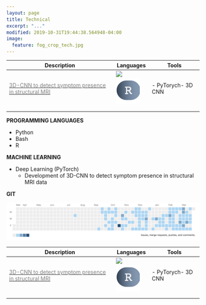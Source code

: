 ```yaml
---
layout: page
title: Technical
excerpt: "..."
modified: 2019-10-31T19:44:38.564948-04:00
image:
  feature: fog_crop_tech.jpg
---
```


| Description                                                                                       | Languages  | Tools                |
|---------------------------------------------------------------------------------------------------|------------|----------------------|
| [<span style="color:grey">3D-CNN to detect symptom presence in structural MRI</span>](https://gitlab.com/harman_school/dl_3d_cnn) | ![](/images/language_icons/phthon.png) ![](/images/language_icons/R.png) |  - PyTorych- 3D CNN |
|                                                                                                   |            |                      |
|                                                                                                   |            |                      |


**PROGRAMMING LANGUAGES**
- Python
- Bash 
- R 

**MACHINE LEARNING**

- Deep Learning (PyTorch)
  - Development of 3D-CNN to detect symptom presence in structural MRI data 

**GIT**

![](/images/git_banner.png)

| Description                                                                                       | Languages  | Tools                |
|---------------------------------------------------------------------------------------------------|------------|----------------------|
| [<span style="color:grey">3D-CNN to detect symptom presence in structural MRI</span>](https://gitlab.com/harman_school/dl_3d_cnn) | ![](/images/language_icons/phthon.png) ![](/images/language_icons/R.png) |  - PyTorych- 3D CNN |
|                                                                                                   |            |                      |
|                                                                                                   |            |                      |